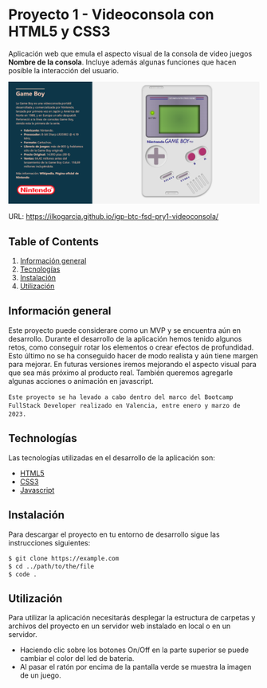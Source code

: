 # Proyecto 1 - Videoconsola con HTML5 y CSS3
Aplicación web que emula el aspecto visual de la consola de video juegos **Nombre de la consola**. Incluye además algunas funciones que hacen posible la interacción del usuario.

![Screenshot](./img/appscreenshoot.png "Captura de pantalla de la aplicación")

URL: https://ilkogarcia.github.io/igp-btc-fsd-pry1-videoconsola/

## Table of Contents
1. [Información general](#info)
2. [Tecnologías](#tech)
3. [Instalación](#install)
3. [Utilización](#use)

## <a name="info"></a>Información general
Este proyecto puede considerare como un MVP y se encuentra aún en desarrollo. Durante el desarrollo de la aplicación hemos tenido algunos retos, como conseguir rotar los elementos o crear efectos de profundidad. Esto último no se ha conseguido hacer de modo realista y aún tiene margen para mejorar. En futuras versiones iremos mejorando el aspecto visual para que sea más próximo al producto real. También queremos agregarle algunas acciones o animación en javascript.

``Este proyecto se ha levado a cabo dentro del marco del Bootcamp FullStack Developer realizado en Valencia, entre enero y marzo de 2023.``

## <a name="tech"></a>Technologías
Las tecnologías utilizadas en el desarrollo de la aplicación son:
* [HTML5](https://developer.mozilla.org/en-US/docs/Glossary/HTML5)
* [CSS3](https://developer.mozilla.org/en-US/docs/Web/CSS)
* [Javascript](https://developer.mozilla.org/es/docs/Web/JavaScript)

## <a name="install"></a>Instalación
Para descargar el proyecto en tu entorno de desarrollo sigue las instrucciones siguientes:

```
$ git clone https://example.com
$ cd ../path/to/the/file
$ code .
```

## <a name="use"></a>Utilización
Para utilizar la aplicación necesitarás desplegar la estructura de carpetas y archivos del proyecto en un servidor web instalado en local o en un servidor. 

- Haciendo clic sobre los botones On/Off en la parte superior se puede cambiar el color del led de bateria.
- Al pasar el ratón por encima de la pantalla verde se muestra la imagen de un juego.